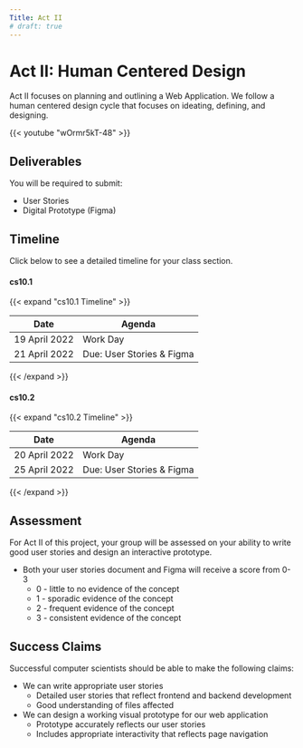 ```yaml
---
Title: Act II
# draft: true
---
```


# Act II: Human Centered Design

Act II focuses on planning and outlining a Web Application. We follow a human centered design cycle that focuses on ideating, defining, and designing. 


{{< youtube "wOrmr5kT-48" >}}


## Deliverables 

You will be required to submit: 
- User Stories
- Digital Prototype (Figma) 


## Timeline

Click below to see a detailed timeline for your class section.

#### cs10.1
{{< expand "cs10.1 Timeline" >}}

| Date        | Agenda                  |
|-------------|-------------------------|
| 19 April 2022  | Work Day|
| 21 April 2022 | Due: User Stories & Figma      |

{{< /expand >}}

#### cs10.2

{{< expand "cs10.2 Timeline" >}}

| Date        | Agenda                  |
|-------------|-------------------------|
| 20 April 2022  | Work Day |
| 25 April 2022 | Due: User Stories & Figma       |
{{< /expand >}}

## Assessment

For Act II of this project, your group will be assessed on your ability to write good user stories and design an interactive prototype. 

- Both your user stories document and Figma will receive a score from 0-3
    - 0 - little to no evidence of the concept
    - 1 - sporadic evidence of the concept
    - 2 - frequent evidence of the concept
    - 3 - consistent evidence of the concept


## Success Claims

Successful computer scientists should be able to make the following claims:

- We can write appropriate user stories
    - Detailed user stories that reflect frontend and backend development 
    - Good understanding of files affected 
- We can design a working visual prototype for our web application 
    - Prototype accurately reflects our user stories
    - Includes appropriate interactivity that reflects page navigation 


    